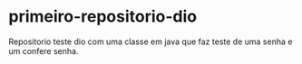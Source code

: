 # primeiro-repositorio-dio
Repositorio teste dio com uma classe em java que faz teste de uma senha e um confere senha. 

